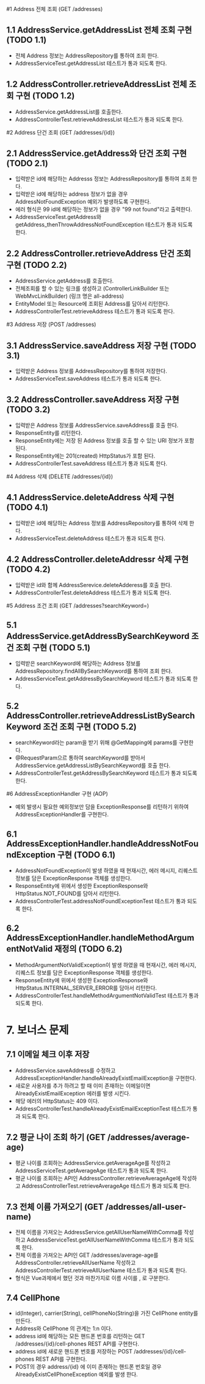 #1 Address 전체 조회 (GET /addresses)
## 1.1 AddressService.getAddressList 전체 조회 구현 (TODO 1.1)
- 전체 Address 정보는 AddressRepository를 통하여 조회 한다.
- AddressServiceTest.getAddressList 테스트가 통과 되도록 한다.

## 1.2 AddressController.retrieveAddressList 전체 조회 구현 (TODO 1.2)
- AddressService.getAddressList를 호출한다.
- AddressControllerTest.retrieveAddressList 테스트가 통과 되도록 한다.

#2 Address 단건 조회 (GET /addresses/{id})
## 2.1 AddressService.getAddress와 단건 조회 구현 (TODO 2.1)
- 입력받은 id에 해당하는 Addresss 정보는 AddressRepository를 통하여 조회 한다.
- 입력받은 id에 해당하는 address 정보가 없을 경우 AddressNotFoundException 예외가 발생하도록 구현한다.
- 에러 형식은 99 id에 해당하는 정보가 없을 경우 "99 not found"라고 출력한다.
- AddressServiceTest.getAddress와 getAddress_thenThrowAddressNotFoundException 테스트가 통과 되도록 한다.

## 2.2 AddressController.retrieveAddress 단건 조회 구현 (TODO 2.2)
- AddressService.getAddress를 호출한다.
- 전체조회를 할 수 있는 링크를 생성하고 (ControllerLinkBuilder 또는 WebMvcLinkBuilder) (링크 명은 all-address)
- EntityModel<T> 또는 Resource<T>에 조회된 Address를 담아서 리턴한다.
- AddressControllerTest.retrieveAddress 테스트가 통과 되도록 한다.

#3 Address 저장 (POST /addresses)
## 3.1 AddressService.saveAddress 저장 구현 (TODO 3.1)
- 입력받은 Address 정보를 AddressRepository를 통하여 저장한다.
- AddressServiceTest.saveAddress 테스트가 통과 되도록 한다.

## 3.2 AddressController.saveAddress 저장 구현 (TODO 3.2)
- 입력받은 Address 정보를 AddressService.saveAddress를 호출 한다.
- ResponseEntity를 리턴한다.
- ResponseEntity에는 저장 된 Address 정보를 호출 할 수 있는 URI 정보가 포함 된다.
- ResponseEntity에는 201(created) HttpStatus가 포함 된다.
- AddressControllerTest.saveAddress 테스트가 통과 되도록 한다.

#4 Address 삭제 (DELETE /addresses/{id})
## 4.1 AddressService.deleteAddress 삭제 구현 (TODO 4.1)
- 입력받은 id에 해당하는 Address 정보를 AddressRepository를 통하여 삭제 한다.
- AddressServiceTest.deleteAddress 테스트가 통과 되도록 한다.

## 4.2 AddressController.deleteAddressr 삭제 구현 (TODO 4.2)
- 입력받은 id와 함께 AddressSerevice.deleteAdderess를 호출 한다.
- AddressControllerTest.deleteAddress 테스트가 통과 되도록 한다.

#5 Address 조건 조회 (GET /addresses?searchKeyword=)
## 5.1 AddressService.getAddressBySearchKeyword 조건 조회 구현 (TODO 5.1)
- 입력받은 searchKeyword에 해당하는 Address 정보를 AddressRepository.findAllBySearchKeyword를 통하여 조회 한다.
- AddressServiceTest.getAddressBySearchKeyword 테스트가 통과 되도록 한다.

## 5.2 AddressController.retrieveAddressListBySearchKeyword 조건 조회 구현 (TODO 5.2)
- searchKeyword라는 param을 받기 위해 @GetMapping에 params를 구현한다.
- @RequestParam으르 통하여 searchKeyword를 받아서 AddressService.getAddressListBySearchKeyword를 호출 한다.
- AddressControllerTest.getAddressBySearchKeyword 테스트가 통과 되도록 한다.

#6 AddressExceptionHandler 구현 (AOP)
- 예외 발생시 필요한 예외정보만 담을 ExceptionResponse를 리턴하기 위하여 AddressExceptionHandler를 구현한다.
## 6.1 AddressExceptionHandler.handleAddressNotFoundException 구현 (TODO 6.1)
- AddressNotFoundException이 발생 하였을 때 현재시간, 에러 메시지, 리퀘스트 정보를 담은 ExceptionResponse 객체를 생성한다.
- ResponseEntity에 위에서 생성한 ExceptionResponse와 HttpStatus.NOT_FOUND를 담아서 리턴한다.
- AddressControllerTest.addressNotFoundExceptionTest 테스트가 통과 되도록 한다.

## 6.2 AddressExceptionHandler.handleMethodArgumentNotValid 재정의 (TODO 6.2)
- MethodArgumentNotValidException이 발생 하였을 때 현재시간, 에러 메시지, 리퀘스트 정보를 담은 ExceptionResponse 객체를 생성한다.
- ResponseEntity에 위에서 생성한 ExceptionResponse와 HttpStatus.INTERNAL_SERVER_ERROR를 담아서 리턴한다.
- AddressControllerTest.handleMethodArgumentNotValidTest 테스트가 통과 되도록 한다.

# 7. 보너스 문제
## 7.1 이메일 체크 이후 저장
- AddressService.saveAddress를 수정하고 AddressExceptionHandler.handleAlreadyExistEmailException을 구현한다.
- 새로운 사용자를 추가 하려고 할 때 이미 존재하는 이메일이면 AlreadyExistEmailException 에러를 발생 시킨다.
- 해당 에러의 HttpStatus는 409 이다.
- AddressControllerTest.handleAlreadyExistEmailExceptionTest 테스트가 통과 되도록 한다.

## 7.2 평균 나이 조회 하기 (GET /addresses/average-age)
- 평균 나이를 조회하는 AddressService.getAverageAge를 작성하고 AddressServiceTest.getAverageAge 테스트가 통과 되도록 한다.
- 평균 나이를 조회하는 API인 AddressController.retrieveAverageAge에 작성하고 AddressControllerTest.retrieveAverageAge 테스트가 통과 되도록 한다.

## 7.3 전체 이름 가져오기 (GET /addresses/all-user-name)
- 전체 이름을 가져오는 AddressService.getAllUserNameWithComma를 작성하고 AddressServiceTest.getAllUserNameWithComma 테스트가 통과 되도록 한다.
- 전체 이름을 가져오는 API인 GET /addresses/average-age를 AddressController.retrieveAllUserName 작성하고 AddressControllerTest.retrieveAllUserName 테스트가 통과 되도록 한다.
- 형식은 Vue과제에서 했던 것과 마찬가지로 이름 사이를 , 로 구분한다.

## 7.4 CellPhone
- id(Integer), carrier(String), cellPhoneNo(String)을 가진 CellPhone entity를 만든다.
- Address와 CellPhone 의 관계는 1:n 이다.
- address id에 해당하는 모든 핸드폰 번호를 리턴하는 GET /addresses/{id}/cell-phones REST API를 구현한다.
- address id에 새로운 핸드폰 번호를 저장하는 POST /addresses/{id}/cell-phones REST API를 구현한다.
- POST의 경우 address/{id} 에 이미 존재하는 핸드폰 번호일 경우 AlreadyExistCellPhoneException 예외를 발생 한다.
